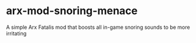 # arx-mod-snoring-menace
A simple Arx Fatalis mod that boosts all in-game snoring sounds to be more irritating
